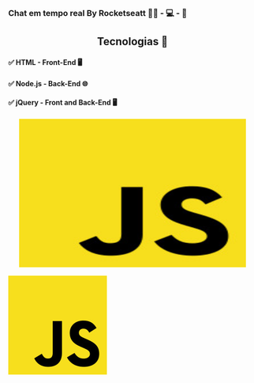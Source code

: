 <p align="center">
  
### Chat em tempo real By Rocketseatt :astronaut: - :computer: - :rocket:

</p>

<p align="center">

## <center> Tecnologias :call_me_hand: </center>

#### :white_check_mark: HTML - Front-End :desktop_computer: 
#### :white_check_mark: Node.js - Back-End :globe_with_meridians:
#### :white_check_mark: jQuery - Front and Back-End :desktop_computer:
</p>

<p align="center">
  <img width="460" height="300" src="public/JavaScript_logo.jpg">
</p>

![JavaScript](public/JavaScript_logo.jpg)

